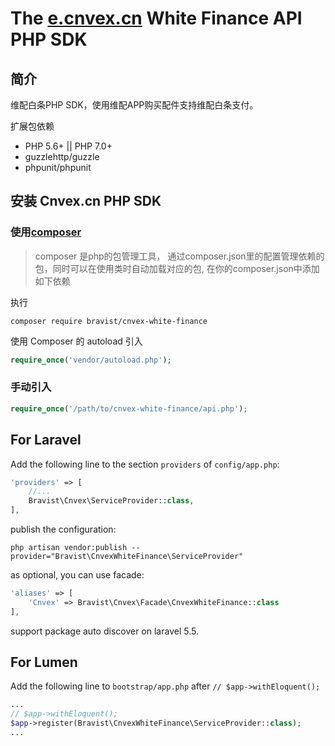 # The [e.cnvex.cn](http://bxapi.cnvex.cn/apiService/intoSchemeService.html) White Finance API PHP SDK


## 简介
维配白条PHP SDK，使用维配APP购买配件支持维配白条支付。

扩展包依赖
+ PHP 5.6+ || PHP 7.0+
+ guzzlehttp/guzzle
+ phpunit/phpunit


## 安装 Cnvex.cn PHP SDK

### 使用[composer](https://getcomposer.org/)
> composer 是php的包管理工具， 通过composer.json里的配置管理依赖的包，同时可以在使用类时自动加载对应的包, 在你的composer.json中添加如下依赖

执行
```
composer require bravist/cnvex-white-finance
```

使用 Composer 的 autoload 引入
```php
require_once('vendor/autoload.php');
```

### 手动引入
``` php
require_once('/path/to/cnvex-white-finance/api.php');
```


## For Laravel

Add the following line to the section `providers` of `config/app.php`:

```php
'providers' => [
    //...
    Bravist\Cnvex\ServiceProvider::class,
],
```

publish the configuration:
```
php artisan vendor:publish --provider="Bravist\CnvexWhiteFinance\ServiceProvider"
```

as optional, you can use facade:

```php
'aliases' => [
    'Cnvex' => Bravist\Cnvex\Facade\CnvexWhiteFinance::class
],
```

support package auto discover on laravel 5.5.


## For Lumen

Add the following line to `bootstrap/app.php` after `// $app->withEloquent();`

```php
...
// $app->withEloquent();
$app->register(Bravist\CnvexWhiteFinance\ServiceProvider::class);
...
```

